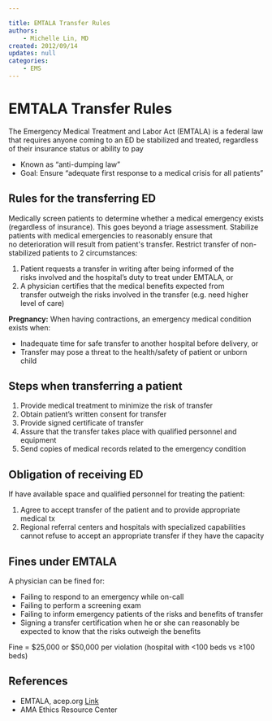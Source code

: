 ```yaml
---

title: EMTALA Transfer Rules
authors:
    - Michelle Lin, MD
created: 2012/09/14
updates: null
categories:
    - EMS
---
```


# EMTALA Transfer Rules

The Emergency Medical Treatment and Labor Act (EMTALA) is a federal law that requires anyone coming to an ED be stabilized and treated, regardless of their insurance status or ability to pay

- Known as “anti-dumping law”
- Goal: Ensure “adequate first response to a medical crisis for all patients”

## Rules for the transferring ED

Medically screen patients to determine whether a medical emergency exists (regardless of insurance). This goes beyond a triage assessment.
Stabilize patients with medical emergencies to reasonably ensure that no deterioration will result from patient's transfer.
Restrict transfer of non-stabilized patients to 2 circumstances:

1. Patient requests a transfer in writing after being informed of the risks involved and the hospital’s duty to treat under EMTALA, or
2. A physician certifies that the medical benefits expected from transfer outweigh the risks involved in the transfer (e.g. need higher level of care)

**Pregnancy:** When having contractions, an emergency medical condition exists when:

- Inadequate time for safe transfer to another hospital before delivery, or
- Transfer may pose a threat to the health/safety of patient or unborn child

## Steps when transferring a patient

1. Provide medical treatment to minimize the risk of transfer
2. Obtain patient’s written consent for transfer
3. Provide signed certificate of transfer
4. Assure that the transfer takes place with qualified personnel and equipment
5. Send copies of medical records related to the emergency condition

## Obligation of receiving ED

If have available space and qualified personnel for treating the patient:

1. Agree to accept transfer of the patient and to provide appropriate medical tx
2. Regional referral centers and hospitals with specialized capabilities cannot refuse to accept an appropriate transfer if they have the capacity

## Fines under EMTALA

A physician can be fined for:

- Failing to respond to an emergency while on-call
- Failing to perform a screening exam
- Failing to inform emergency patients of the risks and benefits of transfer
- Signing a transfer certification when he or she can reasonably be expected to know that the risks outweigh the benefits

Fine = $25,000 or $50,000 per violation (hospital with &lt;100 beds vs ≥100 beds)

## References

- EMTALA, acep.org [Link](http://www.acep.org/content.aspx?id=25936)
- AMA Ethics Resource Center
